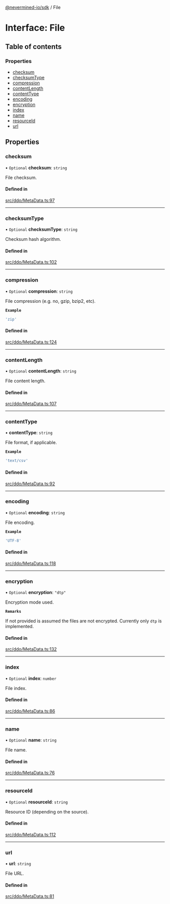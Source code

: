 [@nevermined-io/sdk](../code-reference.md) / File

# Interface: File

## Table of contents

### Properties

- [checksum](File.md#checksum)
- [checksumType](File.md#checksumtype)
- [compression](File.md#compression)
- [contentLength](File.md#contentlength)
- [contentType](File.md#contenttype)
- [encoding](File.md#encoding)
- [encryption](File.md#encryption)
- [index](File.md#index)
- [name](File.md#name)
- [resourceId](File.md#resourceid)
- [url](File.md#url)

## Properties

### checksum

• `Optional` **checksum**: `string`

File checksum.

#### Defined in

[src/ddo/MetaData.ts:97](https://github.com/nevermined-io/sdk-js/blob/55f88d2/src/ddo/MetaData.ts#L97)

---

### checksumType

• `Optional` **checksumType**: `string`

Checksum hash algorithm.

#### Defined in

[src/ddo/MetaData.ts:102](https://github.com/nevermined-io/sdk-js/blob/55f88d2/src/ddo/MetaData.ts#L102)

---

### compression

• `Optional` **compression**: `string`

File compression (e.g. no, gzip, bzip2, etc).

**`Example`**

```ts
'zip'
```

#### Defined in

[src/ddo/MetaData.ts:124](https://github.com/nevermined-io/sdk-js/blob/55f88d2/src/ddo/MetaData.ts#L124)

---

### contentLength

• `Optional` **contentLength**: `string`

File content length.

#### Defined in

[src/ddo/MetaData.ts:107](https://github.com/nevermined-io/sdk-js/blob/55f88d2/src/ddo/MetaData.ts#L107)

---

### contentType

• **contentType**: `string`

File format, if applicable.

**`Example`**

```ts
'text/csv'
```

#### Defined in

[src/ddo/MetaData.ts:92](https://github.com/nevermined-io/sdk-js/blob/55f88d2/src/ddo/MetaData.ts#L92)

---

### encoding

• `Optional` **encoding**: `string`

File encoding.

**`Example`**

```ts
'UTF-8'
```

#### Defined in

[src/ddo/MetaData.ts:118](https://github.com/nevermined-io/sdk-js/blob/55f88d2/src/ddo/MetaData.ts#L118)

---

### encryption

• `Optional` **encryption**: `"dtp"`

Encryption mode used.

**`Remarks`**

If not provided is assumed the files are not encrypted. Currently only `dtp` is implemented.

#### Defined in

[src/ddo/MetaData.ts:132](https://github.com/nevermined-io/sdk-js/blob/55f88d2/src/ddo/MetaData.ts#L132)

---

### index

• `Optional` **index**: `number`

File index.

#### Defined in

[src/ddo/MetaData.ts:86](https://github.com/nevermined-io/sdk-js/blob/55f88d2/src/ddo/MetaData.ts#L86)

---

### name

• `Optional` **name**: `string`

File name.

#### Defined in

[src/ddo/MetaData.ts:76](https://github.com/nevermined-io/sdk-js/blob/55f88d2/src/ddo/MetaData.ts#L76)

---

### resourceId

• `Optional` **resourceId**: `string`

Resource ID (depending on the source).

#### Defined in

[src/ddo/MetaData.ts:112](https://github.com/nevermined-io/sdk-js/blob/55f88d2/src/ddo/MetaData.ts#L112)

---

### url

• **url**: `string`

File URL.

#### Defined in

[src/ddo/MetaData.ts:81](https://github.com/nevermined-io/sdk-js/blob/55f88d2/src/ddo/MetaData.ts#L81)
